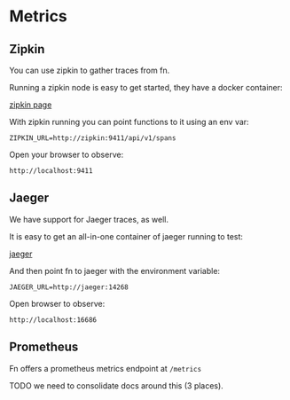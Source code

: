 # Metrics

## Zipkin

You can use zipkin to gather traces from fn.

Running a zipkin node is easy to get started, they have a docker container:

[zipkin page](http://zipkin.io/pages/quickstart.html)

With zipkin running you can point functions to it using an env var:

`ZIPKIN_URL=http://zipkin:9411/api/v1/spans`

Open your browser to observe:

`http://localhost:9411`

## Jaeger

We have support for Jaeger traces, as well.

It is easy to get an all-in-one container of jaeger running to test:

[jaeger](http://jaeger.readthedocs.io/en/latest/getting_started/#all-in-one-docker-image)

And then point fn to jaeger with the environment variable:

`JAEGER_URL=http://jaeger:14268`

Open browser to observe:

`http://localhost:16686`

## Prometheus

Fn offers a prometheus metrics endpoint at `/metrics`

TODO we need to consolidate docs around this (3 places).
